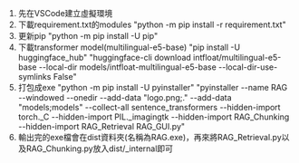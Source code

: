 1. 先在VSCode建立虛擬環境
2. 下載requirement.txt的modules "python -m pip install -r requirement.txt"
3. 更新pip "python -m pip install -U pip"
4. 下載transformer model(multilingual-e5-base) 
    "pip install -U huggingface_hub"  "huggingface-cli download intfloat/multilingual-e5-base --local-dir models/intfloat-multilingual-e5-base --local-dir-use-symlinks False"
5. 打包成exe
    "python -m pip install -U pyinstaller" 
    "pyinstaller --name RAG --windowed --onedir --add-data "logo.png;." --add-data "models;models" --collect-all sentence_transformers --hidden-import torch._C --hidden-import PIL._imagingtk --hidden-import RAG_Chunking --hidden-import RAG_Retrieval RAG_GUI.py"
6. 輸出完的exe檔會在dist資料夾(名稱為RAG.exe)，再來將RAG_Retrieval.py以及RAG_Chunking.py放入dist/_internal即可

